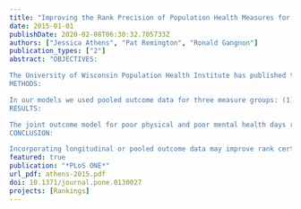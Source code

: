 ```yaml
---
title: "Improving the Rank Precision of Population Health Measures for Small Areas with Longitudinal and Joint Outcome Models"
date: 2015-01-01
publishDate: 2020-02-08T06:30:32.705733Z
authors: ["Jessica Athens", "Pat Remington", "Ronald Gangnon"]
publication_types: ["2"]
abstract: "OBJECTIVES:

The University of Wisconsin Population Health Institute has published the County Health Rankings since 2010. These rankings use population-based data to highlight health outcomes and the multiple determinants of these outcomes and to encourage in-depth health assessment for all United States counties. A significant methodological limitation, however, is the uncertainty of rank estimates, particularly for small counties. To address this challenge, we explore the use of longitudinal and pooled outcome data in hierarchical Bayesian models to generate county ranks with greater precision.
METHODS:

In our models we used pooled outcome data for three measure groups: (1) Poor physical and poor mental health days; (2) percent of births with low birth weight and fair or poor health prevalence; and (3) age-specific mortality rates for nine age groups. We used the fixed and random effects components of these models to generate posterior samples of rates for each measure. We also used time-series data in longitudinal random effects models for age-specific mortality. Based on the posterior samples from these models, we estimate ranks and rank quartiles for each measure, as well as the probability of a county ranking in its assigned quartile. Rank quartile probabilities for univariate, joint outcome, and/or longitudinal models were compared to assess improvements in rank precision.
RESULTS:

The joint outcome model for poor physical and poor mental health days resulted in improved rank precision, as did the longitudinal model for age-specific mortality rates. Rank precision for low birth weight births and fair/poor health prevalence based on the univariate and joint outcome models were equivalent.
CONCLUSION:

Incorporating longitudinal or pooled outcome data may improve rank certainty, depending on characteristics of the measures selected. For measures with different determinants, joint modeling neither improved nor degraded rank precision. This approach suggests a simple way to use existing information to improve the precision of small-area measures of population health."
featured: true
publication: "*PLoS ONE*"
url_pdf: athens-2015.pdf
doi: 10.1371/journal.pone.0130027
projects: [Rankings]
---
```


